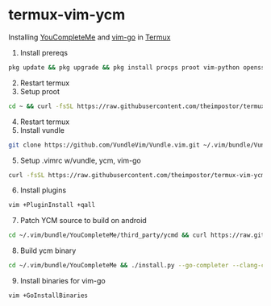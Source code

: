 termux-vim-ycm
==============

Installing [YouCompleteMe](https://github.com/Valloric/YouCompleteMe) and [vim-go](https://github.com/fatih/vim-go) in [Termux](https://termux.com)

1. Install prereqs
```bash
pkg update && pkg upgrade && pkg install procps proot vim-python openssh git golang python python-dev libclang cmake patch curl
```
2. Restart termux
3. Setup proot
```bash
cd ~ && curl -fsSL https://raw.githubusercontent.com/theimpostor/termux-vim-ycm/master/bashrc.patch | patch
```
4. Restart termux
5. Install vundle
```bash
git clone https://github.com/VundleVim/Vundle.vim.git ~/.vim/bundle/Vundle.vim
```
5. Setup .vimrc w/vundle, ycm, vim-go
```bash
curl -fsSL https://raw.githubusercontent.com/theimpostor/termux-vim-ycm/master/vundle.vimrc >> ~/.vimrc
```
6. Install plugins
```bash
vim +PluginInstall +qall
```
7. Patch YCM source to build on android
```bash
cd ~/.vim/bundle/YouCompleteMe/third_party/ycmd && curl https://raw.githubusercontent.com/theimpostor/termux-vim-ycm/master/ycmd.patch | patch -p 1
```
8. Build ycm binary
```bash
cd ~/.vim/bundle/YouCompleteMe && ./install.py --go-completer --clang-completer --system-libclang
```
9. Install binaries for vim-go
```bash
vim +GoInstallBinaries
```
